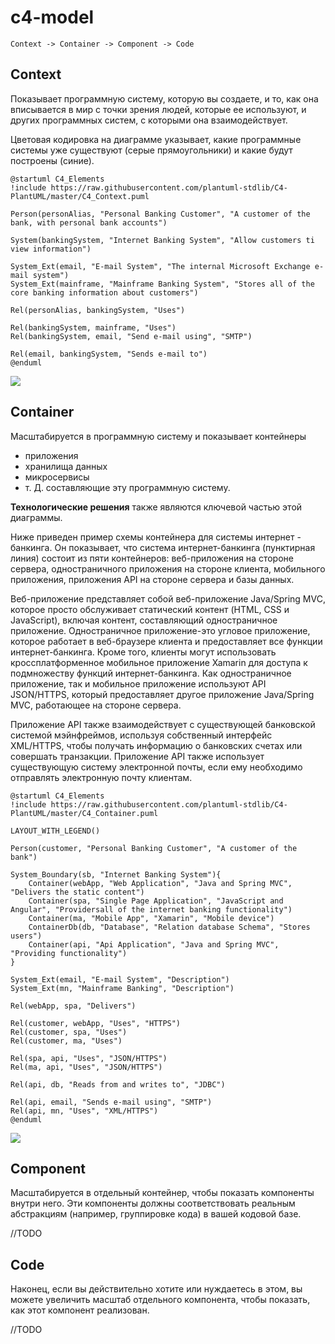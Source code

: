 # c4-model

```
Context -> Container -> Component -> Code
```

## Context

Показывает программную систему, которую вы создаете, и то, как она вписывается в мир с точки зрения людей, 
которые ее используют, и других программных систем, с которыми она взаимодействует. 

Цветовая кодировка на диаграмме указывает, какие программные системы уже существуют (серые прямоугольники) и какие будут построены (синие).

```plantuml
@startuml C4_Elements
!include https://raw.githubusercontent.com/plantuml-stdlib/C4-PlantUML/master/C4_Context.puml

Person(personAlias, "Personal Banking Customer", "A customer of the bank, with personal bank accounts")

System(bankingSystem, "Internet Banking System", "Allow customers ti view information")

System_Ext(email, "E-mail System", "The internal Microsoft Exchange e-mail system")
System_Ext(mainframe, "Mainframe Banking System", "Stores all of the core banking information about customers")

Rel(personAlias, bankingSystem, "Uses")

Rel(bankingSystem, mainframe, "Uses")
Rel(bankingSystem, email, "Send e-mail using", "SMTP")

Rel(email, bankingSystem, "Sends e-mail to")
@enduml
```

![](http://www.plantuml.com/plantuml/svg/RL7Dpjem4BpdARQS-2GW5quzGQCSAZKIAd16ZjaGg_w9lEk6ldsT1FE3ECKxEpCxkzaG2y_1Q2ZMfrAZGSkKVLDMwd16Q9ax-fxdNlIhY-8sr87GIsSvybRIcRpJmWxw9V5PgpelrilT01shNxaHnEWZT2e6nPLNNMHcsGuzEJllnizMAq4Bc4sWqF13s3_ANg08nCwWdyNc5kIj0jS0jmXrP2sWZvcWIye10o6b2vPfzfLb-t_4QERrv3XLqUsdPVGM-Jvgweo3j7RzVHW1A_Yhi0Tb6-UDOENim_XKNdcEHYWTbULoU3nP7M9ADKuI6YeblIFNC9HNsGfxGS19G9FWwzapDcpZXS5eKwNtXxHxTXu9XDRfB382SDltEJI8sWL-B3OiyHlrwpzulzEHy4vywpqI9jedLhhD7kqvxHie4iRmrM6Nt6_4L_caeoHa5zcRY0IZ_mC0)


## Container

Масштабируется в программную систему и показывает контейнеры
- приложения
- хранилища данных 
- микросервисы 
- т. Д.
составляющие эту программную систему. 

**Технологические решения** также являются ключевой частью этой диаграммы. 

Ниже приведен пример схемы контейнера для системы интернет - банкинга. 
Он показывает, что система интернет-банкинга (пунктирная линия) состоит из пяти контейнеров: веб-приложения на стороне сервера, одностраничного приложения на стороне клиента, мобильного приложения, приложения API на стороне сервера и базы данных.

Веб-приложение представляет собой веб-приложение Java/Spring MVC, которое просто обслуживает статический контент (HTML, CSS и JavaScript), включая контент, составляющий одностраничное приложение. Одностраничное приложение-это угловое приложение, которое работает в веб-браузере клиента и предоставляет все функции интернет-банкинга. Кроме того, клиенты могут использовать кроссплатформенное мобильное приложение Xamarin для доступа к подмножеству функций интернет-банкинга. Как одностраничное приложение, так и мобильное приложение используют API JSON/HTTPS, который предоставляет другое приложение Java/Spring MVC, работающее на стороне сервера. 

Приложение API также взаимодействует с существующей банковской системой мэйнфреймов, используя собственный интерфейс XML/HTTPS, чтобы получать информацию о банковских счетах или совершать транзакции. Приложение API также использует существующую систему электронной почты, если ему необходимо отправлять электронную почту клиентам.


```plantuml
@startuml C4_Elements
!include https://raw.githubusercontent.com/plantuml-stdlib/C4-PlantUML/master/C4_Container.puml

LAYOUT_WITH_LEGEND()

Person(customer, "Personal Banking Customer", "A customer of the bank")

System_Boundary(sb, "Internet Banking System"){
    Container(webApp, "Web Application", "Java and Spring MVC", "Delivers the static content")
    Container(spa, "Single Page Application", "JavaScript and Angular", "Providersall of the internet banking functionality")
    Container(ma, "Mobile App", "Xamarin", "Mobile device")
    ContainerDb(db, "Database", "Relation database Schema", "Stores users")
    Container(api, "Api Application", "Java and Spring MVC", "Providing functionality")
}

System_Ext(email, "E-mail System", "Description")
System_Ext(mn, "Mainframe Banking", "Description")

Rel(webApp, spa, "Delivers")

Rel(customer, webApp, "Uses", "HTTPS")
Rel(customer, spa, "Uses")
Rel(customer, ma, "Uses")

Rel(spa, api, "Uses", "JSON/HTTPS")
Rel(ma, api, "Uses", "JSON/HTTPS")

Rel(api, db, "Reads from and writes to", "JDBC")

Rel(api, email, "Sends e-mail using", "SMTP")
Rel(api, mn, "Uses", "XML/HTTPS")
@enduml
```

![](http://www.plantuml.com/plantuml/svg/ZL9BRzf04BxxLsmvELA3Bpdr532eIGI9LKEJdj2iFS2g-x1srr1KzRztTi4kbAYgJzREz_ZcSUyyMDygoVAxrLIYGkrTya7eIhOrigttZVkKPHRsmutmsvQt3crbj2VSi38gQoJemBzrlfQ2P_dTRH6UblDPfi1vjFIqoea1GgCTDeHDajdesyjoiNfzN3oiPjFFq-T9UfCa1LfdT5grpXk5zYCR75z0iZ7exq9lM7wg3QWuOXsIcJNpMsISK0CIAWzah5PZq-eQx25rdE2Fci9ezBtM4JMu-Pam-lg8wHxvg6c8yOgSqPyK5NXXTF1yWXqmq3Kh6niqvb_py3n1ANQKDQPmdk0LEqs9ybpAkmQ8KH9R8YjWW-zvb9KLZOzE8xrf9SIE2sjseYOVaBBhMNHjyLDRwrPNGGgay8ShTnNCvuOB6Ns3wXiei8Ai-qADEr7Xtzm9JsiUcWKF71m6mXUKCJUhJu-ihBQe8DHARomw5Yx6NUM0HeGLDkA_9jor_bv_l_fzJt_ubBo59FpqDlnqEuuhSd6cmURcdA5qQ9nIhIqexAxZcf9Gh_rjn2NsQ--gVowtlw6bGnUq7XQBeYJS9IpAHCnLINMLJZnYuzXwqQVovJaxLrR_XaHChDSyBWzgnzRMg3ZmlHKU7VCcyYRZ_8BH3RP4JIGyZhTrfr6LyqL1y1wjz5c6j_ciZt1Fz5R9tm00)

## Component

Масштабируется в отдельный контейнер, чтобы показать компоненты внутри него. 
Эти компоненты должны соответствовать реальным абстракциям (например, группировке кода) в вашей кодовой базе.

//TODO

## Code

Наконец, если вы действительно хотите или нуждаетесь в этом, вы можете увеличить масштаб отдельного компонента, чтобы показать, как этот компонент реализован. 

//TODO
